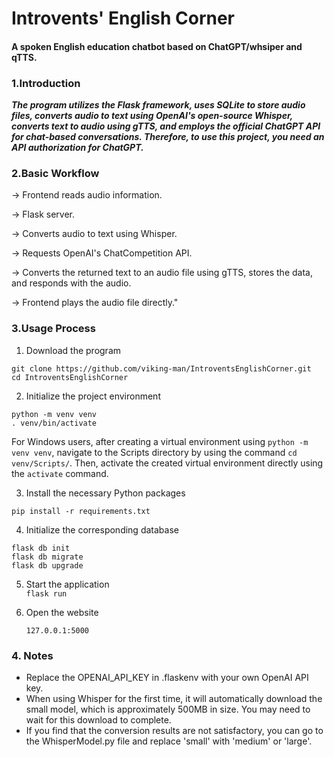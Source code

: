 # Introvents' English Corner

#### A spoken English education chatbot based on ChatGPT/whsiper and qTTS.

### 1.Introduction

***The program utilizes the Flask framework, uses SQLite to store audio files, converts audio to text using OpenAI's
open-source Whisper, converts text to audio using gTTS, and employs the official ChatGPT API for chat-based
conversations. Therefore, to use this project, you need an API authorization for ChatGPT.***

### 2.Basic Workflow

-> Frontend reads audio information.

-> Flask server.  

-> Converts audio to text using Whisper.  

-> Requests OpenAI's ChatCompetition API.  

-> Converts the returned text to an audio file using gTTS, stores the data, and responds with the audio.  

-> Frontend plays the audio file directly."

### 3.Usage Process
1. Download the program 
    
```
git clone https://github.com/viking-man/IntroventsEnglishCorner.git
cd IntroventsEnglishCorner
```

2. Initialize the project environment

```
python -m venv venv
. venv/bin/activate
```
   For Windows users, after creating a virtual environment using `python -m venv venv`, navigate to the Scripts directory by using the command `cd venv/Scripts/`. Then, activate the created virtual environment directly using the `activate` command.

3. Install the necessary Python packages

`pip install -r requirements.txt`

4. Initialize the corresponding database
```
flask db init
flask db migrate
flask db upgrade
```
5. Start the application   
`flask run`

6. Open the website

    `127.0.0.1:5000`

### 4. Notes  

- Replace the OPENAI_API_KEY in .flaskenv with your own OpenAI API key.
- When using Whisper for the first time, it will automatically download the small model, which is approximately 500MB in size. You may need to wait for this download to complete.
- If you find that the conversion results are not satisfactory, you can go to the WhisperModel.py file and replace 'small' with 'medium' or 'large'.